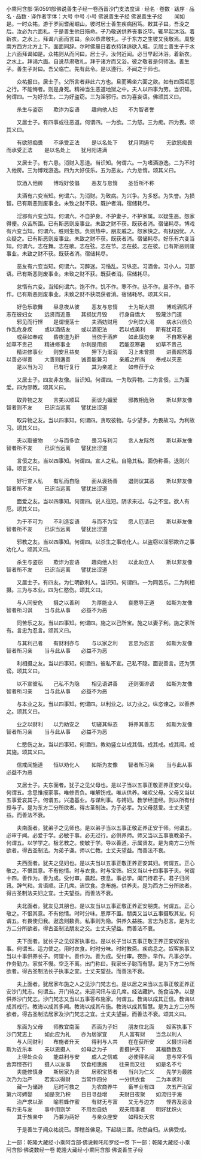 小乘阿含部·第0591部佛说善生子经一卷西晋沙门支法度译
· 经名 · 卷数 · 跋序
· 品名 · 品数 · 译作者字体：大号 中号 小号
佛说善生子经
佛说善生子经
　　闻如是。一时众祐。游于罗阅耆阇崛山。彼时居士善生疾病困笃。敕其子曰。吾没之后。汝必为六面礼。于是善生他日殒命。子乃敬送供养丧事讫毕。辄早起沐浴。着新衣。之水上。拜谒六面而言曰。余以恭肃敬礼。子于东方之生彼又我敬焉。周旋南方西方北方上下。面面同辞。尔时佛晨日着衣持钵适欲入城。见居士善生子于水上六面拜谒如是。众祐则从而问曰。居士子。汝何近闻。必当早起沐浴。着新衣。之水上。拜谒六面。自说恭肃敬礼。拜于诸方而又浴。彼之敬者是何师法。善生子。善生子对曰。吾父临亡。先有此令。是以遵行。不闻之于师也。

　　众祐报曰。居士子。父所言者非此六方也。旦而晞坐六面之欲。如有四面垢恶之行。不能悔者。则是身死。精神当生恶道地狱之中。夫人以四事为劳。当识知。何谓四。一为好杀生。二为好盗窃。三为淫邪行。四为喜妄语。佛颂其义曰。

　　杀生与盗窃　　欺诈为妄语
　　趣向他人妇　　不为智者誉

　　又居士子。有四事或往恶道。何谓四。一为欲。二为怒。三为痴。四为畏。颂其义曰。

　　有欲怒痴畏　　不承受正法
　　是以名处下　　犹月阴遏亏
　　无欲怒痴畏　　而承受正法
　　是以名处上　　犹月阳进满

　　又居士子。有六患。消财入恶道。当识知。何谓六。一为嗜酒游逸。二为不时入他房。三为博戏游逸。四为大好伎乐。五为恶友。六为怠惰。颂其义曰。

　　饮酒入他房　　博戏好伎倡
　　恶友与怠惰　　圣哲所不称

　　夫酒有六变当知。何谓六。为消财。为致病。为兴争。为多怒。为失誉。为损智。已有斯恶则废事业。未致之财不获。既护者消。宿储耗尽。

　　淫邪有六变当知。何谓六。不自护身。不护妻子。不护家属。以疑生恶。怨家得便。众苦所围。已有斯恶则废事业。未致之财不获。既获者消。宿储耗尽。博戏有六变当知。何谓六。胜则生怨。负则热中。朋友戚之。怨家快之。有狱凶忧。人众疑之。已有斯恶则废事业。未致之财不获。既获者消。宿储耗尽。好乐有六变当知。何谓六。志在舞。志在歌。志在弦。志在节。志在鼓。志在彼。已有斯恶则废事业。未致之财不获。既获者消。宿储耗尽。

　　恶友有六变当知。何谓六。习醉迷。习惛乱。习纵恣。习酒舍。习小人。习鄙语。已有斯恶则废事业。未致之财不获。既获者消。宿储耗尽。

　　怠惰有六变。当知何谓六。饱不作。饥不作。寒不作。热不作。晨不作。昏不作。已有斯恶则废事业。未致之财不获既获者消。宿储耗尽。颂其义曰。

　　好色乐歌舞　　昼息夜从彼
　　恶友与怠惰　　士为斯大损
　　博戏酒慌坏　　志在彼妇女
　　远贤而近愚　　其损犹月毁
　　行身自憍大　　毁蔑沙门道
　　邪见而行悭　　是谓慢荡士
　　夫酒妨财用　　少利饮大渴
　　病水兴债负　　作乱危身疾
　　或以酒结友　　或以酒犯法
　　若以成美利　　斯有犹可忍
　　或昼如奉戒　　昏夜道为姧
　　当依于酒庐　　如此慎勿亲
　　不自寒至暑　　如草不贵己
　　精进修事业　　尔利是用损
　　若能忍寒暑　　如草不贵己
　　精进修事业　　则安且益矣
　　狎下为渐消　　习上未曾损
　　进善超然尊　　以善必得善
　　大善则遘善　　诚善能兼习
　　亲戚之所尚　　奉戒以灭恶
　　是以当为习　　已有行复行
　　其为亲戚上　　如帝莅于众

　　又居士子。四友非友像。当识知。何谓四。一为取异物。二为言佞。三为面爱。四为邪教。颂其义曰。

　　取异物之友　　言美以顺耳
　　面谈为媚爱　　邪教相危殆
　　斯以非友像　　智者则不友
　　已识当远离　　譬犹出涩道

　　取异物之友。当以四事知。何谓四。贪取彼物。与少望多。为畏故习。为利故习。颂其义曰。

　　夫以取彼物　　少与而多欲
　　畏习与利习　　贪人友际然
　　斯以非友像　　智者所不友
　　已识当远离　　譬犹出涩道

　　言佞之友。当以四事知。何谓四。宣人之私。自隐其私。面伪称善。退则兴诽。颂言义曰。

　　好行宣人私　　有私而自隐
　　面从褒扬善　　退则议其恶
　　斯以非友像　　智者所不友
　　已识当远离　　譬犹出涩道

　　面爱之友。当以四事知。何谓四。说人往短。阴求来过。与之不宝。欲人有厄。颂其义曰。

　　为于不可为　　不利造妄语
　　与而不为宝　　愿人厄请已
　　斯以非友像　　智者所不友
　　已识当远离　　譬犹出涩道

　　邪教之友。当以四事知。何谓四。以杀生之事劝化人。以盗窃以淫邪欺诈之事劝化人。颂其义曰。

　　杀生与盗窃　　欺诈为妄语
　　趣向他人妇　　以此劝立人
　　斯以非友像　　智者所不友
　　已识当远离　　譬犹出涩道

　　又居士子。有四友。为仁明欲利人。当识知。何谓四。一为同苦乐。二为利相摄。三为与本业。四为仁愍伤。颂其义曰。

　　与人同安危　　摄之以善利
　　为厚能业人　　哀愍导正道
　　如斯为友像　　智者所习讽
　　当与此从事　　必益不为恶

　　同苦乐之友。当以四事知。何谓四。施之以己所宝。施之以妻子利。施之家所有。言忠为忍言。颂其义曰。

　　与其利己者　　有财利亦与
　　与以家之利　　言忠为忍言
　　如斯为友像　　智者所习亲
　　当与此从事　　必益不为恶

　　利相摄之友。当以四事知。何谓四。彼私不宣。己私不隐。面说善言。还为弭谤。颂其义曰。

　　以不宣彼私　　己私不为隐
　　相见语讲善　　还则弭诽谤
　　如斯为友像　　智者所习亲
　　当与此从事　　必益不为恶

　　与本业之友。当以四事知。何谓四。以利业之。以力业之。纵恣谏之。以善养之。颂其义曰。

　　业之以财利　　以力助安之
　　切磋其纵恣　　将养其善志
　　如斯为友像　　智者所习亲
　　当与此从事　　必益不为恶

　　仁愍伤之友。当以四事知。何谓四。教劝竖立以成其信。成其戒。成其闻。成其施。颂其义曰。

　　信戒闻施道　　恒以劝化人
　　如斯为友像　　智者所习亲
　　当与此从事　　必益不为恶

　　又居士子。夫东面者。犹子之见父母也。是以子当以五事正敬正养正安父母。何谓五。念思惟报家事。唯修责负。唯解饬戒。唯从供养。唯欢父母。父母又当以五事爱哀其子。何谓五。兴造基业。与谋利事。与娉妇。教学经道经。则以所有付授与子。是为东方二分所欲者。得古圣制法。为子必孝。为父母慈爱。士丈夫望益。而善法不衰。

　　夫南面者。犹弟子之见师也。是以弟子当以五事正敬正养正安于师。何谓五。必审于闻。必爱于学。必敏于事。必无过行。必供养师。师又当以五事哀教弟子。何谓五。以学学之。极艺教之。使敏于学。导以善道。示属贤友。是为南方二分所欲者。得古圣制法。为弟子谦。师以仁教。士丈夫望益。而善法不衰。

　　夫西面者。犹夫之见妇也。是以夫当以五事正敬正养正安其妇。何谓五。正心敬之。不恨其意。不有他情。时与衣食。时与宝饰。妇又当以十四事事于夫。何谓十四。善作为。善为成。受付审。晨起。夜息。事必学。阖门待君子。君子归问讯。辞气和。言语顺。正几席。洁饮食。念布施。供养夫。是为西方二分所欲者。得古圣制法夫妇之宜。士夫望益。而善法不衰。

　　夫北面者。犹友见其朋也。是以友当以五事正敬正养正安朋类。何谓五。正心敬之。不恨其意。不有他情。时时分味。恩厚不置。朋类又当以五事摄取其友。何谓五。有畏使归我。遨逸则数责。私事则为隐。供养久益胜。言忠为忍言。是为北方二分所欲者。得古圣制法朋友之交。士丈夫望益。而善法不衰。

　　夫下面者。犹长子之见奴客执事也。是以长子当以五事正敬正养正安奴客执事。何谓五。适力使之。用时衣食。时时分味。时时教斋。疾病息之。奴客执事又当以十事供养长子。何谓十。善作为。善为成。受付审。夜卧。早作。凡事必学。作务勤力。家贫不慢。空乏不离。出门称曰。我家长子聪而有慧。是为下方二分所欲者。得古圣制法长子执事之宜。士丈夫望益。而善法不衰。

　　夫上面者。犹居家布施之人之见沙门梵志也。是以居之来当以五事正敬正养正安沙门梵志。何谓五。开门待之。来迎问讯与设几席。经法藏护。施食洁净。以是供养沙门梵志。沙门梵志又当以五事答布施家。何谓五。教诲以成其正信。教诲以成其戒行。教诲以成其多闻。教诲以成其布施。教诲以成其智慧。是为上方二分所欲者。得古圣制法居家及沙门梵志之宜。士丈夫望益。而善法不衰。颂其义曰。

　　东面为父母　　师教宜南面
　　西面为子妇　　朋友位北面
　　奴客执事下　　沙门梵志上
　　如此应为礼　　亦为居家宜
　　凡人富有财　　当念以利人
　　与人同财利　　布施者升天
　　得利与人共　　在在获所安
　　义摄世间者　　斯为近乐本
　　夫以恩摄人　　如母之为子
　　善摄护天下　　其福数数及
　　上得处众会　　能益利与安
　　成人之信戒　　必使得名闻
　　意与常不惰　　舍弃悭吝行
　　摄人以友事　　饮食相惠施
　　往来而又往　　如是名不亏
　　夫能修慎身　　斯居家为贤
　　居积宝货者　　当兴为仁义
　　先学为最胜　　次乃为治产
　　若索以得财　　当常作四分
　　一分供衣食　　二为本求利
　　藏一为储跱　　厄时可救之
　　为农商养牛　　畜羊业有四
　　次五严治室　　第六可娉娶
　　如是货乃积　　日日寻益增
　　夫财日夜聚　　如流归于海
　　治产求以渐　　喻若蜂作蜜
　　有财无与富　　又无与边方
　　悭吝及恶业　　有力无与友
　　事中用则学　　不用勿自妨
　　观夫用事者　　明好犹炽火
　　其于族亲中　　乃兼为两好
　　与亲众座安　　如释处天宫

　　于是善生子闻众祐说已。即稽首佛足。下起绕三匝。欣然自归。从佛受戒。

上一部：乾隆大藏经·小乘阿含部·佛说赖吒和罗经一卷
下一部：乾隆大藏经·小乘阿含部·佛说数经一卷
乾隆大藏经·小乘阿含部·佛说善生子经